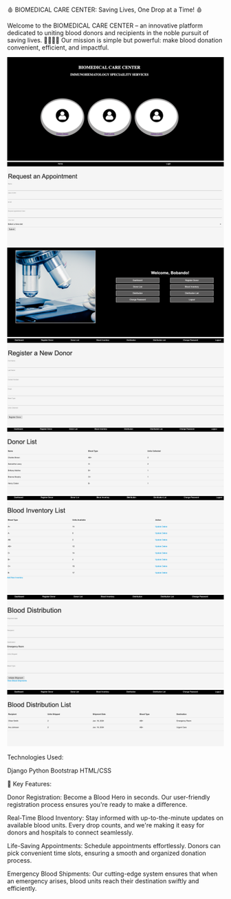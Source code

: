 
🩸 BIOMEDICAL CARE CENTER: Saving Lives, One Drop at a Time! 🩸

Welcome to the BIOMEDICAL CARE CENTER – an innovative platform dedicated to uniting blood donors and recipients in the noble pursuit of saving lives. 🦸‍♂️🦸‍♀️ Our mission is simple but powerful: make blood donation convenient, efficient, and impactful.

![Home](main_app/static/Assets/Home.png)
![Future_Donor](main_app/static/Assets/Future_Donor.png)
![Staff_Dashboard](main_app/static/Assets/Staff_Dashboard.png)
![Register](main_app/static/Assets/register.png)
![Donor](main_app/static/Assets/donor.png)
![Inventory](main_app/static/Assets/inventory.png)
![Create](main_app/static/Assets/create_shipment.png)
![Distribution](main_app/static/Assets/distribution%20_list.png)

Technologies Used:

Django
Python
Bootstrap
HTML/CSS


🚀 Key Features:

Donor Registration: Become a Blood Hero in seconds. Our user-friendly registration process ensures you're ready to make a difference.

Real-Time Blood Inventory: Stay informed with up-to-the-minute updates on available blood units. Every drop counts, and we're making it easy for donors and hospitals to connect seamlessly.

Life-Saving Appointments: Schedule appointments effortlessly. Donors can pick convenient time slots, ensuring a smooth and organized donation process.

Emergency Blood Shipments: Our cutting-edge system ensures that when an emergency arises, blood units reach their destination swiftly and efficiently.